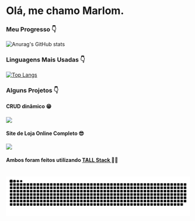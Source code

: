 <h1> Olá, me chamo Marlom.</h1>

<h3> Meu Progresso 👇</h3>

![Anurag's GitHub stats](https://github-readme-stats.vercel.app/api?username=MarlomMedeiros&show_icons=true&theme=radical)

<h3> Linguagens Mais Usadas 👇</h3>

[![Top Langs](https://github-readme-stats.vercel.app/api/top-langs/?username=MarlomMedeiros&show_icons=true&theme=radical)](https://github.com/anuraghazra/github-readme-stats)

<h3> Alguns Projetos  👇</h3>

<h4>CRUD dinâmico 😁</h4>

<a href="https://github.com/MarlomMedeiros/CRUD">
  <img align="center" src="https://github-readme-stats.vercel.app/api/pin/?username=MarlomMedeiros&repo=CRUD&show_icons=true&theme=radical" />
</a>

<h4>Site de Loja Online Completo 😎</h4>

<a href="https://github.com/MarlomMedeiros/Store">
  <img align="center" src="https://github-readme-stats.vercel.app/api/pin/?username=MarlomMedeiros&repo=store&show_icons=true&theme=radical" />
</a>
</a>
<h4>Ambos foram feitos utilizando <a href="https://tallstack.dev/"> TALL Stack </a> 💖😎</h4>
<br>
<a>
  <img align="center" src="https://github.com/Platane/snk/raw/output/github-contribution-grid-snake.svg"/>

